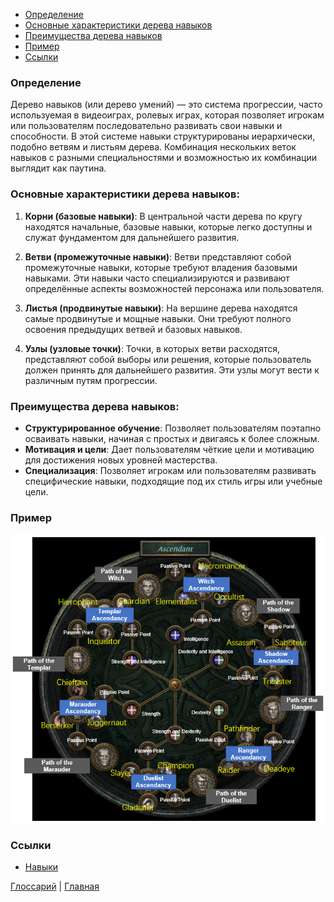 - [Определение](#Определение)
- [Основные характеристики дерева навыков](#Основные%20характеристики%20дерева%20навыков)
- [Преимущества дерева навыков](SkillsTree.md#Преимущества%20дерева%20навыков)
- [Пример](#Пример)
- [Ссылки](#Ссылки)
### Определение

Дерево навыков (или дерево умений) — это система прогрессии, часто используемая в видеоиграх, ролевых играх, которая позволяет игрокам или пользователям последовательно развивать свои навыки и способности. В этой системе навыки структурированы иерархически, подобно ветвям и листьям дерева. Комбинация нескольких веток навыков с разными специальностями и возможностью их комбинации выглядит как паутина.

### Основные характеристики дерева навыков:

1. **Корни (базовые навыки)**: В центральной части дерева по кругу находятся начальные, базовые навыки, которые легко доступны и служат фундаментом для дальнейшего развития.
    
2. **Ветви (промежуточные навыки)**: Ветви представляют собой промежуточные навыки, которые требуют владения базовыми навыками. Эти навыки часто специализируются и развивают определённые аспекты возможностей персонажа или пользователя.
    
3. **Листья (продвинутые навыки)**: На вершине дерева находятся самые продвинутые и мощные навыки. Они требуют полного освоения предыдущих ветвей и базовых навыков.
    
4. **Узлы (узловые точки)**: Точки, в которых ветви расходятся, представляют собой выборы или решения, которые пользователь должен принять для дальнейшего развития. Эти узлы могут вести к различным путям прогрессии.

### Преимущества дерева навыков:

- **Структурированное обучение**: Позволяет пользователям поэтапно осваивать навыки, начиная с простых и двигаясь к более сложным.
- **Мотивация и цели**: Дает пользователям чёткие цели и мотивацию для достижения новых уровней мастерства.
- **Специализация**: Позволяет игрокам или пользователям развивать специфические навыки, подходящие под их стиль игры или учебные цели.

### Пример

![](../Img/SkillTreeImg.png)

### Ссылки
- [Навыки](Skills.md)

[Глоссарий](../Glossary.md) | [Главная](../index.md) 